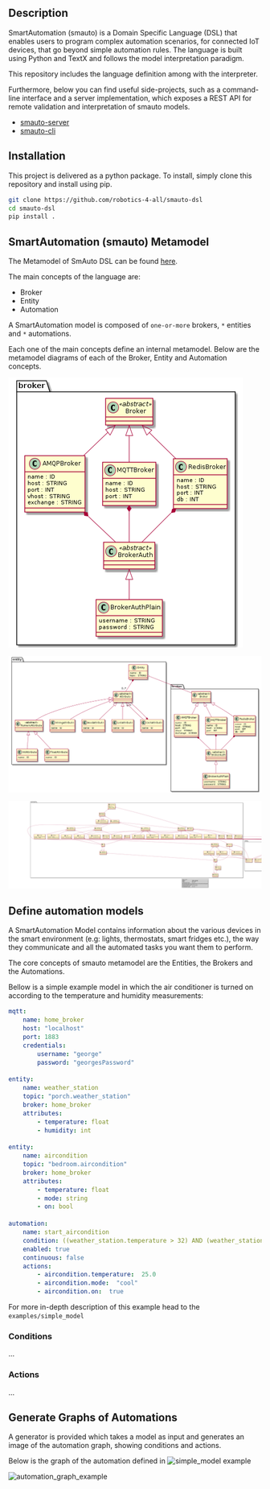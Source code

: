## Description
SmartAutomation (smauto) is a Domain Specific Language (DSL) that enables users to program complex 
automation scenarios, for connected IoT devices, that go beyond simple automation rules. 
The language is built using Python and TextX and follows the model interpretation paradigm.

This repository includes the language definition among with the interpreter.

Furthermore, below you can find useful side-projects, such as a command-line
interface and a server implementation, which exposes a REST API for remote
validation and interpretation of smauto models.

- [smauto-server](https://github.com/robotics-4-all/smauto-server)
- [smauto-cli](https://github.com/robotics-4-all/smauto-cli)


## Installation

This project is delivered as a python package. To install, simply clone this
repository and install using pip.

```bash
git clone https://github.com/robotics-4-all/smauto-dsl
cd smauto-dsl
pip install .
```

## SmartAutomation (smauto) Metamodel

The Metamodel of SmAuto DSL can be found [here](assets/images/smauto.png).


The main concepts of the language are:

- Broker
- Entity
- Automation

A SmartAutomation model is composed of `one-or-more` brokers, `*` entities and
`*` automations.

Each one of the main concepts define an internal metamodel. Below are the metamodel
diagrams of each of the Broker, Entity and Automation concepts.

![BrokerMetamodel](assets/images/broker.png)

![EntityMetamodel](assets/images/entity.png)

![AutomationMetamodel](assets/images/automation.png)


## Define automation models

A SmartAutomation Model contains information about the various devices in
the smart environment (e.g: lights, thermostats, smart fridges etc.),
the way they communicate and all the automated tasks you want them to perform.

The core concepts of smauto metamodel are the Entities, the Brokers and the Automations.

Bellow is a simple example  model in which the air conditioner is turned on according to the
temperature and humidity measurements:

```yaml
mqtt:
    name: home_broker
    host: "localhost"
    port: 1883
    credentials:
        username: "george"
        password: "georgesPassword"

entity:
    name: weather_station
    topic: "porch.weather_station"
    broker: home_broker
    attributes:
        - temperature: float
        - humidity: int
          
entity:
    name: aircondition
    topic: "bedroom.aircondition"
    broker: home_broker
    attributes:
        - temperature: float
        - mode: string
        - on: bool
  
automation:
    name: start_aircondition
    condition: ((weather_station.temperature > 32) AND (weather_station.humidity > 30)) AND (aircondition.on NOT true)
    enabled: true
    continuous: false
    actions:
        - aircondition.temperature:  25.0
        - aircondition.mode:  "cool"
        - aircondition.on:  true

```

For more in-depth description of this example head to the `examples/simple_model`

### Conditions

...


### Actions

...

## Generate Graphs of Automations

A generator is provided which takes a model as input and generates an image
of the automation graph, showing conditions and actions.

Below is the graph of the automation defined in ![simple_model example](examples/simple_model)

![automation_graph_example](examples/simple_model/simple_model.smauto)
